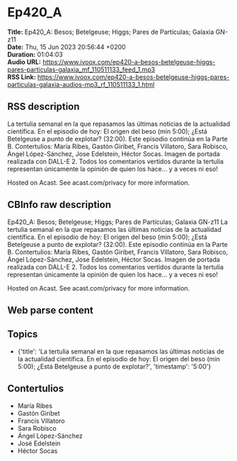 # Ep420_A  
**Title:** Ep420_A: Besos; Betelgeuse; Higgs; Pares de Partículas; Galaxia GN-z11  
**Date:** Thu, 15 Jun 2023 20:56:44 +0200  
**Duration:** 01:04:03  
**Audio URL:** https://www.ivoox.com/ep420-a-besos-betelgeuse-higgs-pares-particulas-galaxia_mf_110511133_feed_1.mp3  
**RSS Link:** https://www.ivoox.com/ep420-a-besos-betelgeuse-higgs-pares-particulas-galaxia-audios-mp3_rf_110511133_1.html  

## RSS description
La tertulia semanal en la que repasamos las últimas noticias de la actualidad científica. En el episodio de hoy: El origen del beso (min 5:00); ¿Está Betelgeuse a punto de explotar? (32:00). Este episodio continúa en la Parte B. Contertulios: María Ribes, Gastón Giribet, Francis Villatoro, Sara Robisco, Ángel López-Sánchez, Jose Edelstein, Héctor Socas. Imagen de portada realizada con DALL-E 2. Todos los comentarios vertidos durante la tertulia representan únicamente la opinión de quien los hace... y a veces ni eso!

 Hosted on Acast. See acast.com/privacy for more information.

## CBInfo raw description
Ep420_A: Besos; Betelgeuse; Higgs; Pares de Partículas; Galaxia GN-z11
La tertulia semanal en la que repasamos las últimas noticias de la actualidad científica. En el episodio de hoy: El origen del beso (min 5:00); ¿Está Betelgeuse a punto de explotar? (32:00). Este episodio continúa en la Parte B. Contertulios: María Ribes, Gastón Giribet, Francis Villatoro, Sara Robisco, Ángel López-Sánchez, Jose Edelstein, Héctor Socas. Imagen de portada realizada con DALL-E 2. Todos los comentarios vertidos durante la tertulia representan únicamente la opinión de quien los hace... y a veces ni eso!



 Hosted on Acast. See acast.com/privacy for more information.




## Web parse content


## Topics
- {'title': 'La tertulia semanal en la que repasamos las últimas noticias de la actualidad científica. En el episodio de hoy: El origen del beso (min 5:00); ¿Está Betelgeuse a punto de explotar?', 'timestamp': '5:00'}
## Contertulios
- María Ribes
- Gastón Giribet
- Francis Villatoro
- Sara Robisco
- Ángel López-Sánchez
- José Edelstein
- Héctor Socas